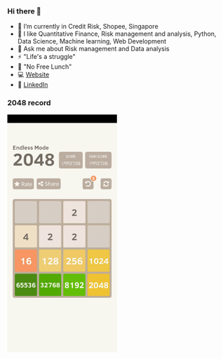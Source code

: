 ### Hi there 👋

- 🔭 I’m currently in Credit Risk, Shopee, Singapore
- 🌱 I like Quantitative Finance, Risk management and analysis, Python, Data Science, Machine learning, Web Development
- 💬 Ask me about Risk management and Data analysis
- ⚡ "Life's a struggle"
- 🍜 "No Free Lunch"
- 💻 [Website](https://shiqingqi.no/)
- 🏹 [LinkedIn](https://www.linkedin.com/in/shiqingqi/)

### 2048 record
<img src="https://raw.githubusercontent.com/nightttt7/nightttt7/master/2048-record.jpg" width="250">
